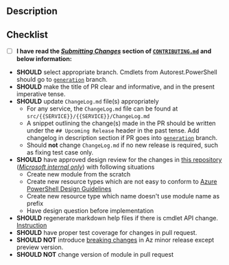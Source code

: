 <!-- DO NOT DELETE THIS TEMPLATE -->

## Description

<!-- Please add a brief description of the changes made in this PR -->

## Checklist

- [ ] **I have read the [_Submitting Changes_](../blob/main/CONTRIBUTING.md#submitting-changes) section of [`CONTRIBUTING.md`](../blob/main/CONTRIBUTING.md) and below information:**

* **SHOULD** select appropriate branch. Cmdlets from Autorest.PowerShell should go to [`generation`](https://github.com/Azure/azure-powershell/tree/generation) branch. 
* **SHOULD** make the title of PR clear and informative, and in the present imperative tense. 
* **SHOULD** update `ChangeLog.md` file(s) appropriately
    * For any service, the `ChangeLog.md` file can be found at `src/{{SERVICE}}/{{SERVICE}}/ChangeLog.md`
    * A snippet outlining the change(s) made in the PR should be written under the `## Upcoming Release` header in the past tense. Add changelog in description section if PR goes into [`generation`](https://github.com/Azure/azure-powershell/tree/generation) branch.
    * Should **not** change `ChangeLog.md` if no new release is required, such as fixing test case only.
* **SHOULD** have approved design review for the changes in [this repository](https://github.com/Azure/azure-powershell-cmdlet-review-pr) ([_Microsoft internal only_](../blob/main/CONTRIBUTING.md#onboarding)) with following situations
    * Create new module from the scratch
    * Create new resource types which are not easy to conform to [Azure PowerShell Design Guidelines](../blob/main/documentation/development-docs/design-guidelines)
    * Create new resource type which name doesn't use module name as prefix
    * Have design question before implementation
* **SHOULD** regenerate markdown help files if there is cmdlet API change. [Instruction](../blob/main/documentation/development-docs/help-generation.md#updating-all-markdown-files-in-a-module)
* **SHOULD** have proper test coverage for changes in pull request.
* **SHOULD NOT** introduce [breaking changes](../blob/main/documentation/breaking-changes/breaking-changes-definition.md) in Az minor release except preview version.
* **SHOULD NOT** change version of module in pull request
